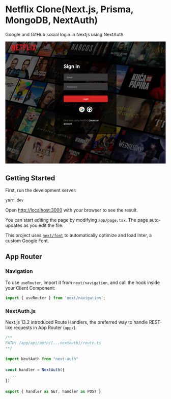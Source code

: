 # Netflix Clone(Next.js, Prisma, MongoDB, NextAuth)

Google and GitHub social login in Nextjs using NextAuth

<img src="doc/netflix-login.png" style="max-width: 100%;">

## Getting Started

First, run the development server:

```bash
yarn dev
```

Open [http://localhost:3000](http://localhost:3000) with your browser to see the result.

You can start editing the page by modifying `app/page.tsx`. The page auto-updates as you edit the file.

This project uses [`next/font`](https://nextjs.org/docs/basic-features/font-optimization) to automatically optimize and load Inter, a custom Google Font.

## App Router

### Navigation

To use `useRouter`, import it from `next/navigation`, and call the hook inside your Client Component:

```javascript
import { useRouter } from 'next/navigation';
```

### NextAuth.js

Next.js 13.2 introduced Route Handlers, the preferred way to handle REST-like requests in App Router (`app/`).


```typescript
/**
PATH: /app/api/auth/[...nextauth]/route.ts
**/

import NextAuth from "next-auth"

const handler = NextAuth({
  ...
})

export { handler as GET, handler as POST }
```
